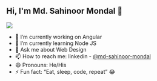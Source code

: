 ## Hi, I'm Md. Sahinoor Mondal 👋

![](https://komarev.com/ghpvc/?username=SahinoorHUB&color=green&style=plastic&label=VIEWS)

- 🔭 I’m currently working on Angular
- 🌱 I’m currently learning Node JS
- 💬 Ask me about Web Design
- 📫 How to reach me: linkedin - [@md-sahinoor-mondal](https://www.linkedin.com/in/md-sahinoor-mondal/)
- 😄 Pronouns: He/His
- ⚡ Fun fact: “Eat, sleep, code, repeat” 😂

